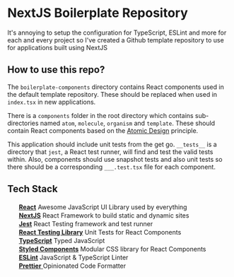 # NextJS Boilerplate Repository

It's annoying to setup the configuration for TypeScript, ESLint and more for each and every project so I've created a Github template repository to use for applications built using NextJS

## How to use this repo?

The `boilerplate-components` directory contains React components used in the default template repository. These should be replaced when used in `index.tsx` in new applications.

There is a `components` folder in the root directory which contains sub-directories named `atom`, `molecule`, `organism` and `template`. These should contain React components based on the [Atomic Design](https://bradfrost.com/blog/post/atomic-web-design/) principle.

This application should include unit tests from the get go. `__tests__` is a directory that `jest`, a React test runner, will find and test the valid tests within. Also, components should use snapshot tests and also unit tests so there should be a corresponding `___.test.tsx` file for each component.

## Tech Stack

<span>
<img src="https://cdn.auth0.com/blog/react-js/react.png" width=16 height=16>
<a href="https://reactjs.org/" style="padding-left: 6px"><strong>React</strong></a>
Awesome JavaScript UI Library used by everything
</span>
<br/>
<span>

<span>
<img src="https://cdn.auth0.com/blog/next3/logo.png" width=16 height=16>
<a href="https://nextjs.org/" style="padding-left: 6px"><strong>NextJS</strong></a>
React Framework to build static and dynamic sites
</span>
<br/>
<span>

<span>
<img src="https://miro.medium.com/max/600/1*i37IyHf6vnhqWIA9osxU3w.png" width=16 height=16>
<a href="https://jestjs.io/" style="padding-left: 6px"><strong>Jest</strong></a>
React Testing framework and test runner
</span>
<br/>
<span>

<span>
<img src="https://testing-library.com/img/octopus-128x128.png" width=16 height=16>
<a href="https://testing-library.com/" style="padding-left: 6px"><strong>React Testing Library</strong></a>
Unit Tests for React Components
</span>
<br/>
<span>

<span>
<img src="https://raw.githubusercontent.com/remojansen/logo.ts/master/ts.png" width=16 height=16>
<a href="https://www.typescriptlang.org/" style="padding-left: 6px"><strong>TypeScript</strong></a>
Typed JavaScript
</span>
<br/>
<span>

<span>
<img src="https://www.styled-components.com/atom.png" width=16 height=16>
<a href="https://styled-components.com/" style="padding-left: 6px"><strong>Styled Components</strong></a>
Modular CSS library for React Components
</span>
<br/>
<span>

<span>
<img src="https://eslint.org/assets/img/favicon.512x512.png" width=16 height=16>
<a href="https://eslint.org/" style="padding-left: 6px"><strong>ESLint</strong></a>
JavaScript & TypeScript Linter
<br/>
</span>

<span>
<img src="https://upload-icon.s3.us-east-2.amazonaws.com/uploads/icons/png/11490474241551942136-512.png" width=16 height=16>
<a href="https://prettier.io/" style="padding-left: 6px">
<strong >Prettier</strong>
</a>
Opinionated Code Formatter
<br/>
</span>
